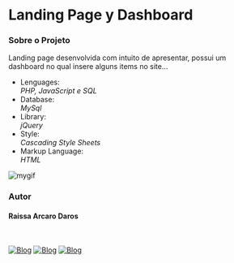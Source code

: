 # Landing Page y Dashboard
<h3>Sobre o Projeto</h3>
<p>Landing page desenvolvida com intuito de apresentar, possui um dashboard no qual insere alguns items no site...</p>

<ul>
  <li>Lenguages:</li>
  <i>PHP, JavaScript e SQL</i>
  
  <li>Database:</li>
  <i>MySql</i>
  
  <li>Library:</li>
  <i>jQuery</i>
  
  <li>Style:</li>
  <i>Cascading Style Sheets</i>
  
  <li>Markup Language:</li>
  <i>HTML</i>
</ul>

![mygif](https://user-images.githubusercontent.com/82960240/138618237-c5c010bd-a7c3-4f63-9871-326890e420ed.gif)

<h3>Autor</h3>
<h4>Raissa Arcaro Daros</h4>
<div style="display: inline_block;"><br>
   
[![Blog](https://img.shields.io/badge/Instagram-E4405F?style=for-the-badge&logo=instagram&logoColor=white)](https://www.instagram.com/raissa_dev/)
[![Blog](https://img.shields.io/badge/LinkedIn-0077B5?style=for-the-badge&logo=linkedin&logoColor=white)](https://www.linkedin.com/in/raissa-dev-69986a214/)
[![Blog](https://img.shields.io/badge/GitHub-100000?style=for-the-badge&logo=github&logoColor=white)](https://github.com/Raissadev/)  
   
</div>
